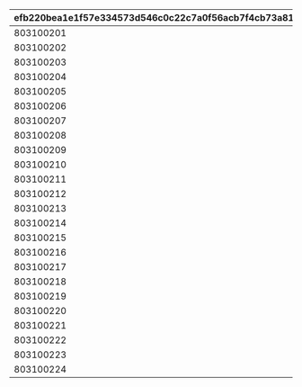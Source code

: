 |efb220bea1e1f57e334573d546c0c22c7a0f56acb7f4cb73a81f7ec2c044697e|3049a79038451b5ac75dac8c7fd833bd7021b31a196035588c05d47d4325e735|f39f013ce93ce7b07e198732929c40cd063927ae829e3c81f321931516a62877|9a0d1d411084e6e0bddce6f06f79d4423e9553e7420672b1d269bbddcf24ea75|b8cd12ae8862ab19523e732eed688bf71e67bc1e7cef5fbc0a0dcfbe17525c7c|bcc4cf69309800820d764d83d19b614725dfcfca07c7c639bb99ec83cd3735fa|2886ed39cc283b79dcb4ff19ded570e3773e2d63dfdd1ce3dae866b30c8a408f|890244017de27344b1531a6f3e0ebae591ef9c8e94e39b29972dcda456484a35|c8659267fc2a3265f1398fbc37feeabf2ab133d3f32018ce910651be93664d93|e42ada14efd6bb32881ce49d4ab9281fb49a83ace79c1375924d61082b38b9be|05738024335d35c7d7f0eaa7f757f073ab483ad3e8ee252d65d79f6789b9b17e|3e2c301924acf9bca309889268dbfe29b045a7d3898291344323e0dec07ddef8|800490aae54b83b7e23054314d3a69c7b48f85d6402f91f73ef6a2e72e32b5f8|23a7fa61c6044d2b02916f68ffc8e91e43b1123913804b9eeb4a6f7ab7b54f91|d69a67d0a5d68acb7751dfb2369ca25813e791e7f51140c066d733453352be5a|d4035dbb63ac149f7ba603a2080853ba836535bf2ed8fcf3d4deb611990a4f1f|d4321dac1b59ba9f3a71bd0b973b9a668f06f51b5689aa31487401d04d401ef4|c9d9a92b812a40c5697f011feff2fc22855f45e54db292b4546d222f3f2da13c|5f6e398af7161d2352044dcb16a7104e5ab6a6495f526e22ad1cb7cce708d4be|88e3c375c411dca83426fbcb629cc5c2050d91fefec9a8bcb60caca409de3780|
| --- | --- | --- | --- | --- | --- | --- | --- | --- | --- | --- | --- | --- | --- | --- | --- | --- | --- | --- | --- |
|803100201|803100201|100|803100201|0|0|803100251|0|0|803100252|0|0|803100253|0|0|803100263|0|0|0|0|
|803100202|803100202|100|803100205|0|0|803100251|0|0|803100252|0|0|803100253|0|0|803100263|0|0|0|0|
|803100203|803100203|100|803100209|0|0|803100251|0|0|803100252|0|0|803100253|0|0|803100263|0|0|0|0|
|803100204|803100204|100|803100213|0|0|803100254|0|0|803100255|0|0|803100256|0|0|803100263|0|0|0|0|
|803100205|803100205|100|803100214|0|0|803100254|0|0|803100255|0|0|803100256|0|0|803100263|0|0|0|0|
|803100206|803100206|100|803100215|0|0|803100254|0|0|803100255|0|0|803100256|0|0|803100263|0|0|0|0|
|803100207|803100207|100|803100216|0|0|803100257|0|0|803100258|0|0|803100259|0|0|803100263|0|0|0|0|
|803100208|803100208|100|803100217|0|0|803100257|0|0|803100258|0|0|803100259|0|0|803100263|0|0|0|0|
|803100209|803100209|100|803100218|0|0|803100257|0|0|803100258|0|0|803100259|0|0|803100263|0|0|0|0|
|803100210|803100210|100|803100219|0|0|803100260|0|0|803100261|0|0|803100262|0|0|803100263|0|0|0|0|
|803100211|803100211|100|803100220|0|0|803100260|0|0|803100261|0|0|803100262|0|0|803100263|0|0|0|0|
|803100212|803100212|100|803100221|0|0|803100260|0|0|803100261|0|0|803100262|0|0|803100263|0|0|0|0|
|803100213|803100213|100|803100222|0|0|803100264|0|0|803100265|0|0|803100266|0|0|803100267|0|0|0|0|
|803100214|803100214|100|803100223|0|0|803100264|0|0|803100265|0|0|803100266|0|0|803100267|0|0|0|0|
|803100215|803100215|100|803100224|0|0|803100264|0|0|803100265|0|0|803100266|0|0|803100267|0|0|0|0|
|803100216|803100216|100|803100225|0|0|803100226|0|0|803100268|0|0|803100269|0|0|803100272|0|0|0|0|
|803100217|803100217|100|803100227|0|0|803100228|0|0|803100268|0|0|803100269|0|0|803100272|0|0|0|0|
|803100218|803100218|100|803100229|0|0|803100230|0|0|803100268|0|0|803100269|0|0|803100272|0|0|0|0|
|803100219|803100219|100|803100231|0|0|803100232|0|0|803100270|0|0|803100271|0|0|803100272|0|0|0|0|
|803100220|803100220|100|803100233|0|0|803100234|0|0|803100270|0|0|803100271|0|0|803100272|0|0|0|0|
|803100221|803100221|100|803100235|0|0|803100236|0|0|803100270|0|0|803100271|0|0|803100272|0|0|0|0|
|803100222|803100222|100|803100237|0|0|0|0|0|0|0|0|0|0|0|0|0|0|0|0|
|803100223|803100223|100|803100238|0|0|0|0|0|0|0|0|0|0|0|0|0|0|0|0|
|803100224|803100224|100|803100239|0|0|0|0|0|0|0|0|0|0|0|0|0|0|0|0|